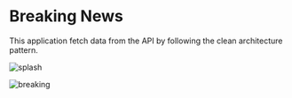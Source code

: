 # Breaking News

This application fetch data from the API by following the clean architecture pattern.

![splash](https://github.com/celikdemirrberkay/news_app/assets/77506090/6067845d-be1e-4cf4-a620-1db706558894)

![breaking](https://github.com/celikdemirrberkay/news_app/assets/77506090/dc3780eb-2110-43d1-8f82-bc959399c051)

